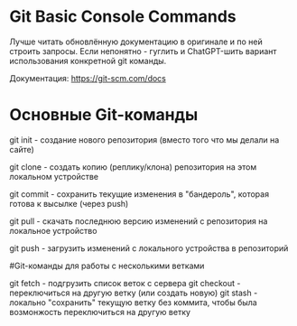 # Git Basic Console Commands
Лучше читать обновлённую документацию в оригинале и по ней строить запросы. Если непонятно - гуглить и ChatGPT-шить вариант использования конкретной git команды.

Документация: https://git-scm.com/docs

# Основные Git-команды
git init - создание нового репозитория (вместо того что мы делали на сайте)

git clone - создать копию (реплику/клона) репозитория на этом локальном устройстве

git commit - сохранить текущие изменения в "бандероль", которая готова к высылке (через push)

git pull - скачать последнюю версию изменений с репозитория на локальное устройство

git push - загрузить изменений с локального устройства в репозиторий

#Git-команды для работы с несколькими ветками

git fetch - подгрузить список веток с сервера
git checkout - переключиться на другую ветку (или создать новую)
git stash - локально "сохранить" текущую ветку без коммита, чтобы была возмонжость переключиться на другую ветку

